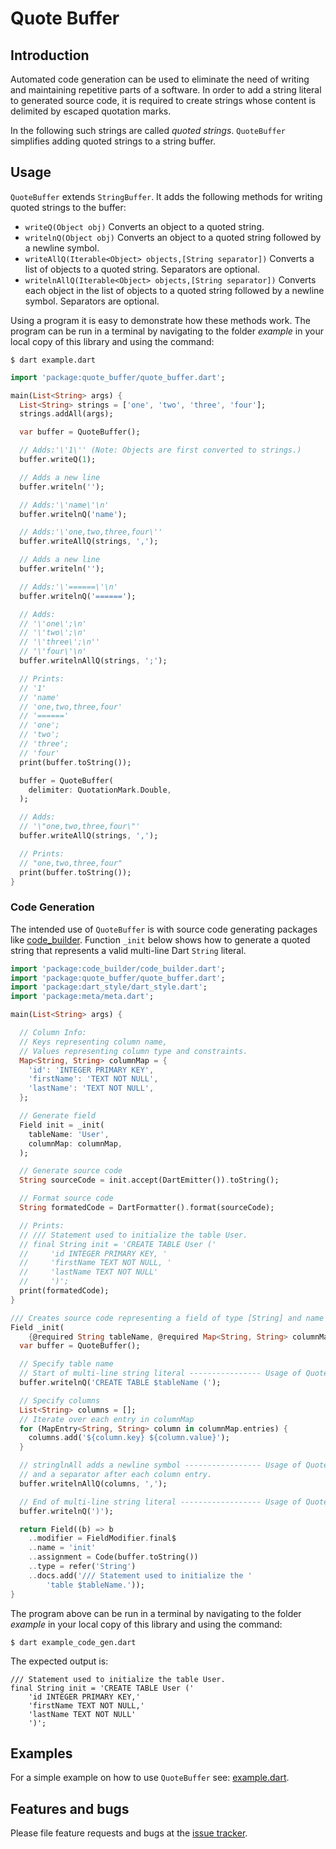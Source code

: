 # Quote Buffer


## Introduction

Automated code generation can be used to eliminate the need of writing and maintaining repetitive
parts of a software. In order to add a string literal to generated source code, it is required
to create strings whose content is delimited by escaped quotation marks.

In the following such strings are called *quoted strings*. `QuoteBuffer` simplifies
adding quoted strings to a string buffer.

## Usage

`QuoteBuffer` extends `StringBuffer`. It adds the following methods
for writing quoted strings to the buffer:
- `writeQ(Object obj)`
    Converts an object to a quoted string.
- `writelnQ(Object obj)`
    Converts an object to a quoted string followed by a newline symbol.
- `writeAllQ(Iterable<Object> objects,[String separator])`
     Converts a list of objects to a quoted string. Separators are optional.
- `writelnAllQ(Iterable<Object> objects,[String separator])`
     Converts each object in the list of objects to a quoted string followed by
      a newline symbol. Separators are optional.


Using a program it is easy to demonstrate how these methods work.
The program can be run in a terminal by navigating to the
folder *example* in your local copy of this library and using the command:
```Shell
$ dart example.dart
```

```Dart
import 'package:quote_buffer/quote_buffer.dart';

main(List<String> args) {
  List<String> strings = ['one', 'two', 'three', 'four'];
  strings.addAll(args);

  var buffer = QuoteBuffer();

  // Adds:'\'1\'' (Note: Objects are first converted to strings.)
  buffer.writeQ(1);

  // Adds a new line
  buffer.writeln('');

  // Adds:'\'name\'\n'
  buffer.writelnQ('name');

  // Adds:'\'one,two,three,four\''
  buffer.writeAllQ(strings, ',');

  // Adds a new line
  buffer.writeln('');

  // Adds:'\'======\'\n'
  buffer.writelnQ('======');

  // Adds:
  // '\'one\';\n'
  // '\'two\';\n'
  // '\'three\';\n''
  // '\'four\'\n'
  buffer.writelnAllQ(strings, ';');

  // Prints:
  // '1'
  // 'name'
  // 'one,two,three,four'
  // '======'
  // 'one';
  // 'two';
  // 'three';
  // 'four'
  print(buffer.toString());

  buffer = QuoteBuffer(
    delimiter: QuotationMark.Double,
  );

  // Adds:
  // '\"one,two,three,four\"'
  buffer.writeAllQ(strings, ',');

  // Prints:
  // "one,two,three,four"
  print(buffer.toString());
}
```

### Code Generation

The intended use of `QuoteBuffer` is with source code generating packages like [code_builder].
Function `_init` below shows how to generate a quoted string that represents a valid multi-line Dart `String` literal.

```Dart
import 'package:code_builder/code_builder.dart';
import 'package:quote_buffer/quote_buffer.dart';
import 'package:dart_style/dart_style.dart';
import 'package:meta/meta.dart';

main(List<String> args) {

  // Column Info:
  // Keys representing column name,
  // Values representing column type and constraints.
  Map<String, String> columnMap = {
    'id': 'INTEGER PRIMARY KEY',
    'firstName': 'TEXT NOT NULL',
    'lastName': 'TEXT NOT NULL',
  };

  // Generate field
  Field init = _init(
    tableName: 'User',
    columnMap: columnMap,
  );

  // Generate source code
  String sourceCode = init.accept(DartEmitter()).toString();

  // Format source code
  String formatedCode = DartFormatter().format(sourceCode);

  // Prints:
  // /// Statement used to initialize the table User.
  // final String init = 'CREATE TABLE User ('
  //     'id INTEGER PRIMARY KEY, '
  //     'firstName TEXT NOT NULL, '
  //     'lastName TEXT NOT NULL'
  //     ')';
  print(formatedCode);
}

/// Creates source code representing a field of type [String] and name 'init'.
Field _init(
    {@required String tableName, @required Map<String, String> columnMap}) {
  var buffer = QuoteBuffer();

  // Specify table name
  // Start of multi-line string literal ---------------- Usage of QuoteBuffer
  buffer.writelnQ('CREATE TABLE $tableName (');

  // Specify columns
  List<String> columns = [];
  // Iterate over each entry in columnMap
  for (MapEntry<String, String> column in columnMap.entries) {
    columns.add('${column.key} ${column.value}');
  }

  // stringlnAll adds a newline symbol ----------------- Usage of QuoteBuffer
  // and a separator after each column entry.
  buffer.writelnAllQ(columns, ',');

  // End of multi-line string literal ------------------ Usage of QuoteBuffer
  buffer.writelnQ(')');

  return Field((b) => b
    ..modifier = FieldModifier.final$
    ..name = 'init'
    ..assignment = Code(buffer.toString())
    ..type = refer('String')
    ..docs.add('/// Statement used to initialize the '
        'table $tableName.'));
}
```
The program above can be run in a terminal by navigating to the
folder *example* in your local copy of this library and using the command:
```Shell
$ dart example_code_gen.dart
```
The expected output is:
```Shell
/// Statement used to initialize the table User.
final String init = 'CREATE TABLE User ('
    'id INTEGER PRIMARY KEY,'
    'firstName TEXT NOT NULL,'
    'lastName TEXT NOT NULL'
    ')';
```


## Examples

For a simple example on how to use `QuoteBuffer` see:
[example.dart](https://github.com/simphotonics/quote_buffer/blob/master/example/example.dart).

## Features and bugs

Please file feature requests and bugs at the [issue tracker].

[issue tracker]: https://github.com/simphotonics/quote_buffer/issues
[code_builder]: https://pub.dev/packages/code_builder
[example]: https://github.com/simphotonics/quote_buffer/tree/master/example
